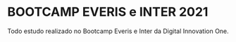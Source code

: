 # BOOTCAMP EVERIS e INTER 2021

Todo estudo realizado no Bootcamp Everis e Inter da Digital Innovation One.
